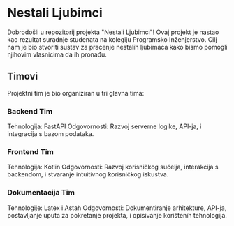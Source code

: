 # Nestali Ljubimci
Dobrodošli u repozitorij projekta "Nestali Ljubimci"! Ovaj projekt je nastao kao rezultat suradnje studenata na kolegiju Programsko Inženjerstvo. 
Cilj nam je bio stvoriti sustav za praćenje nestalih ljubimaca kako bismo pomogli njihovim vlasnicima da ih pronađu.

## Timovi
Projektni tim je bio organiziran u tri glavna tima:

### Backend Tim
Tehnologija: FastAPI
Odgovornosti: Razvoj serverne logike, API-ja, i integracija s bazom podataka.

### Frontend Tim
Tehnologija: Kotlin
Odgovornosti: Razvoj korisničkog sučelja, interakcija s backendom, i stvaranje intuitivnog korisničkog iskustva.

### Dokumentacija Tim
Tehnologije: Latex i Astah
Odgovornosti: Dokumentiranje arhitekture, API-ja, postavljanje uputa za pokretanje projekta, i opisivanje korištenih tehnologija.
